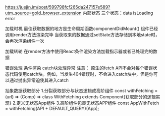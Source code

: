 https://juejin.im/post/599798fcf265da247157e589?utm_source=gold_browser_extension
内部状态
三个状态：data isLoading error


加载时机
最佳获取数据的地方是生命周期函数componentDidMount()
组件已经调用render方法渲染完毕
当获取来的数据通过setState方法存储到本地state时，会再次渲染组件一次


加载转轮
在render方法中使用React条件渲染方法加载指示器或者已处理完的数据

错误处理
条件渲染
catch块处理异常
注意：
原生的fetch API不会对每个错误状态代码使用catch块。例如，当发生404错误时，不会进入catch块中，但是你可以通过抛出异常迫使其进入catch

抽象数据获取部分
1.分裂获取部分与状态逻辑成高阶组件
const withFetching = (url) => (Comp) =>
  class WithFetching extends Component{获取部分的逻辑实现}
2.定义无状态App组件
3.高阶组件包裹无状态APP组件
const AppWithFetch = withFetching(API + DEFAULT_QUERY)(App);